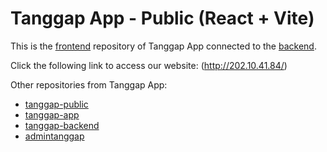 # Tanggap App - Public (React + Vite)

This is the [frontend](https://github.com/ndrrmdhn/tanggap-app) repository of Tanggap App connected to the [backend](https://github.com/ndrrmdhn/tanggap-app-backend). <br>

Click the following link to access our website: (http://202.10.41.84/) <br>

Other repositories from Tanggap App:

- [tanggap-public](https://github.com/ndrrmdhn/tanggap-public)
- [tanggap-app](https://github.com/ndrrmdhn/tanggap-app)
- [tanggap-backend](https://github.com/ndrrmdhn/tanggap-app-backend)
- [admintanggap](https://github.com/ndrrmdhn/admintanggap)
